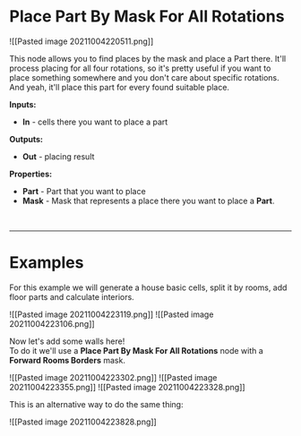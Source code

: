 # **Place Part By Mask For All Rotations**

![[Pasted image 20211004220511.png]]


This node allows you to find places by the mask and place a Part there. It'll process placing for all four rotations, so it's pretty useful if you want to place something somewhere and you don't care about specific rotations.     
And yeah, it'll place this part for every found suitable place.  
	
**Inputs:**

- **In** - cells there you want to place a part

**Outputs:**

- **Out** - placing result

**Properties:**

- **Part** - Part that you want to place
 - **Mask** - Mask that represents a place there you want to place a **Part**.

<br />

--------

# Examples
For this example we will generate a house basic cells, split it by rooms, add floor parts and calculate interiors.  

![[Pasted image 20211004223119.png]]
![[Pasted image 20211004223106.png]]

Now let's add some walls here!  
To do it we'll use a **Place Part By Mask For All Rotations** node with a **Forward Rooms Borders** mask.  

![[Pasted image 20211004223302.png]]
![[Pasted image 20211004223355.png]]
![[Pasted image 20211004223328.png]]

This is an alternative way to do the same thing:  

![[Pasted image 20211004223828.png]]